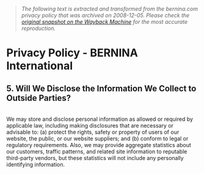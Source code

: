 > *The following text is extracted and transformed from the bernina.com privacy policy that was archived on 2008-12-05. Please check the [original snapshot on the Wayback Machine](https://web.archive.org/web/20081205050721id_/http%3A//www.bernina.com/content2-n488-sEN.html) for the most accurate reproduction.*

# Privacy Policy - BERNINA International

## 5\. Will We Disclose the Information We Collect to Outside Parties?

   
We may store and disclose personal information as allowed or required by applicable law, including making disclosures that are necessary or advisable to: (a) protect the rights, safety or property of users of our website, the public, or our website suppliers; and (b) conform to legal or regulatory requirements. Also, we may provide aggregate statistics about our customers, traffic patterns, and related site information to reputable third-party vendors, but these statistics will not include any personally identifying information.
